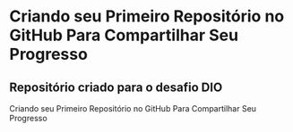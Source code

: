 # Criando seu Primeiro Repositório no GitHub Para Compartilhar Seu Progresso
## Repositório criado para o desafio DIO

Criando seu Primeiro Repositório no GitHub Para Compartilhar Seu Progresso
